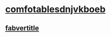 # [comfotablesdnjvkboeb](https://github.com/undefined/zebra_seller/milestone/43)

## [fabvertitle](https://github.com/undefined/zebra_seller/issues/32)

